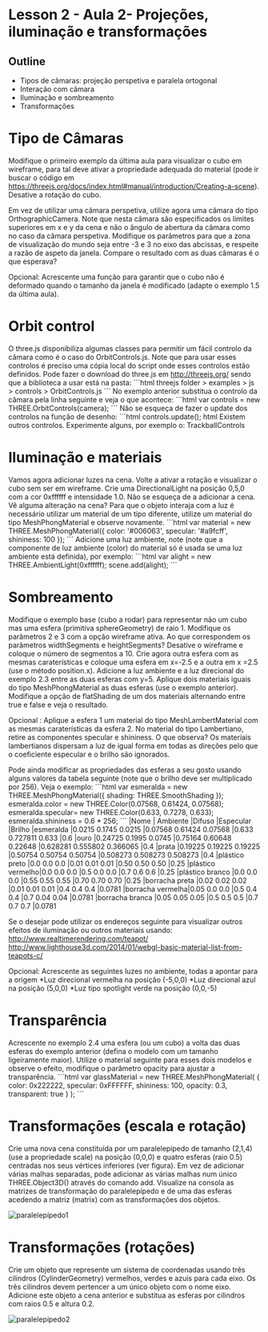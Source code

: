 # Lesson 2 - Aula 2- Projeções, iluminação e transformações

## Outline
*	Tipos de câmaras: projeção perspetiva e paralela ortogonal
*	Interação com câmara
*	Iluminação e sombreamento
*	Transformações

# Tipo de Câmaras
Modifique o primeiro exemplo da última aula para visualizar o cubo em wireframe, para tal deve ativar a propriedade adequada do material (pode ir buscar o código em https://threejs.org/docs/index.html#manual/introduction/Creating-a-scene). Desative a rotação do cubo.

Em vez de utilizar uma câmara perspetiva, utilize agora uma câmara do tipo OrthographicCamera. Note que nesta câmara são especificados os limites superiores em x e y da cena e não o ângulo de abertura da câmara como no caso da câmara perspetiva. Modifique os parâmetros para que a zona de visualização do mundo seja entre -3 e 3 no eixo das abcissas, e respeite a razão de aspeto da janela. Compare o resultado com as duas câmaras é o que esperava?

Opcional: Acrescente uma função para garantir que o cubo não é deformado quando o tamanho da janela é modificado (adapte o exemplo 1.5 da última aula).

# Orbit control
O three.js disponibiliza algumas classes para permitir um fácil controlo da câmara como é o caso do OrbitControls.js. Note que para usar esses controlos é preciso uma cópia local do script onde esses controlos estão definidos. Pode fazer o download do three.js em http://threejs.org/ sendo que a biblioteca a usar está na pasta:
´´´html
threejs folder > examples > js > controls > OrbitControls.js
´´´
No exemplo anterior substitua o controlo da câmara pela linha seguinte e veja o que acontece:
´´´html
var controls = new THREE.OrbitControls(camera);
´´´
Não se esqueça de fazer o update dos controlos na função de desenho: 
´´´html
controls.update();
html
Existem outros controlos. Experimente alguns, por exemplo o: TrackballControls 

# Iluminação e materiais
Vamos agora adicionar luzes na cena. 
Volte a ativar a rotação e visualizar o cubo sem ser em wireframe. 
Crie uma DirectionalLight na posição 0,5,0 com a cor 0xffffff e intensidade 1.0. Não se esqueça de a adicionar a cena. Vê alguma alteração na cena? Para que o objeto interaja com a luz é necessário utilizar um material de um tipo diferente, utilize um material do tipo MeshPhongMaterial e observe novamente.
´´´html
var material = new THREE.MeshPhongMaterial({
            color: '#006063',
		specular: '#a9fcff',
		shininess: 100
            });
´´´
Adicione uma luz ambiente, note (note que a componente de luz ambiente (color) do material só é usada se uma luz ambiente está definida), por exemplo: 
´´´html
var alight = new THREE.AmbientLight(0xffffff);
scene.add(alight);
´´´

# Sombreamento
Modifique o exemplo base (cubo a rodar) para representar não um cubo mas uma esfera (primitiva sphereGeometry) de raio 1. 
Modifique os parâmetros 2 e 3 com a opção wireframe ativa. Ao que correspondem os parâmetros widthSegments e heightSegments? Desative o wireframe e coloque o número de segmentos a 10. 
Crie agora outra esfera com as mesmas caraterísticas e coloque uma esfera em x=-2.5 e a outra em x =2.5 (use o método position.x).
Adicione a luz ambiente e a luz direcional do exemplo 2.3 entre as duas esferas com y=5. Aplique dois materiais iguais do tipo MeshPhongMaterial as duas esferas (use o exemplo anterior). Modifique a opção de flatShading de um dos materiais alternando entre true e false e veja o resultado. 

Opcional : Aplique a esfera 1 um material do tipo MeshLambertMaterial com as mesmas caraterísticas da esfera 2. No material do tipo Lambertiano, retire as componentes specular e shininess. O que observa? Os materiais lambertianos dispersam a luz de igual forma em todas as direções pelo que o coeficiente especular e o brilho são ignorados.

Pode ainda modificar as propriedades das esferas a seu gosto usando alguns valores da tabela seguinte (note que o brilho deve ser multiplicado por 256). Veja o exemplo:
´´´html
var esmeralda = new THREE.MeshPhongMaterial({
shading: THREE.SmoothShading	});
esmeralda.color = new THREE.Color(0.07568, 0.61424, 0.07568);
esmeralda.specular= new THREE.Color(0.633, 0.7278, 0.633);
esmeralda.shininess = 0.6 * 256;
´´´
|Nome             |	Ambiente                      |Difuso	                        |Especular	                        |Brilho
|esmeralda  	|0.0215	0.1745	0.0215      |0.07568	0.61424	0.07568     |0.633	0.727811	0.633       |0.6
|ouro             |0.24725	0.1995	0.0745      |0.75164	0.60648	0.22648     |0.628281	0.555802	0.366065    |0.4
|prata            |0.19225	0.19225	0.19225     |0.50754	0.50754	0.50754     |0.508273	0.508273	0.508273    |0.4
|plástico preto   |0.0	0.0	0.0                     |0.01	0.01	0.01                    |0.50	0.50	0.50                    |0.25
|plástico vermelho|0.0	0.0	0.0                     |0.5	0.0	0.0                     |0.7	0.6	0.6                     |0.25
|plástico branco  |0.0	0.0	0.0                     |0.55	0.55	0.55                    |0.70	0.70	0.70                    |0.25
|borracha preta   |0.02	0.02	0.02                    |0.01	0.01	0.01                    |0.4	0.4	0.4                     |0.0781
|borracha vermelha|0.05	0.0	0.0                     |0.5	0.4	0.4                     |0.7	0.04	0.04                    |0.0781
|borracha branca  |0.05	0.05	0.05                    |0.5	0.5	0.5                     |0.7	0.7	0.7                     |0.0781

Se o desejar pode utilizar os endereços seguinte para visualizar outros efeitos de iluminação ou outros materiais usando:
http://www.realtimerendering.com/teapot/
http://www.lighthouse3d.com/2014/01/webgl-basic-material-list-from-teapots-c/

Opcional: Acrescente as seguintes luzes no ambiente, todas a apontar para a origem
*Luz direcional vermelha na posição (-5,0,0) 
*Luz direcional azul na posição (5,0,0) 
*Luz tipo spotlight verde na posição (0,0,-5)

# Transparência
Acrescente no exemplo 2.4 uma esfera (ou um cubo) a volta das duas esferas do exemplo anterior (defina o modelo com um tamanho ligeiramente maior).
Utilize o material seguinte para esses dois modelos e observe o efeito, modifique o parâmetro opacity para ajustar a transparência. 
´´´html
var glassMaterial = new THREE.MeshPhongMaterial( { 
color: 0x222222, 
specular: 0xFFFFFF,
shininess: 100, 
opacity: 0.3, 
transparent: true 
} );
´´´

# Transformações (escala e rotação)
Crie uma nova cena constituída por um paralelepípedo de tamanho (2,1,4) (use a propriedade scale) na posição (0,0,0) e quatro esferas (raio 0.5) centradas nos seus vértices inferiores (ver figura). Em vez de adicionar várias malhas separadas, pode adicionar as várias malhas num único THREE.Object3D() através do comando add. 
Visualize na consola as matrizes de transformação do paralelepípedo e de uma das esferas acedendo a matriz (matrix) com as transformações dos objetos.

   
![paralelepípedo1](./paralelepípedo1.png)

# Transformações (rotações)
Crie um objeto que represente um sistema de coordenadas usando três cilindros (CylinderGeometry) vermelhos, verdes e azuis para cada eixo. Os três cilindros devem pertencer a um único objeto com o nome eixo. Adicione este objeto a cena anterior e substitua as esferas por cilindros com raios 0.5 e altura 0.2.

![paralelepípedo2](./paralelepípedo2.png)